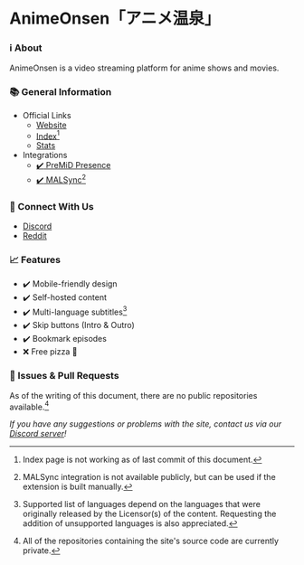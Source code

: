 # AnimeOnsen「アニメ温泉」

### :information_source: About

AnimeOnsen is a video streaming platform for anime shows and movies.

### :books: General Information

-   Official Links
    -   [Website](https://animeonsen.xyz)
    -   [Index](https://animeonsen.xyz/index)[^3]
    -   [Stats](https://animeonsen.xyz/statistics)
-   Integrations
    -   [:heavy_check_mark: PreMiD Presence](https://premid.app/store/presences/AnimeOnsen)
    -   [:heavy_check_mark: MALSync](https://malsync.moe/)[^4]

### :satellite: Connect With Us

-   [Discord](https://discord.gg/U56ZMrD)
-   [Reddit](https://www.reddit.com/r/AnimeOnsen_site)

### :chart_with_upwards_trend: Features

-   :heavy_check_mark: Mobile-friendly design
-   :heavy_check_mark: Self-hosted content
-   :heavy_check_mark: Multi-language subtitles[^2]
-   :heavy_check_mark: Skip buttons (Intro & Outro)
-   :heavy_check_mark: Bookmark episodes
-   :x: Free pizza :pizza:

### :pushpin: Issues & Pull Requests

As of the writing of this document, there are no public repositories available.[^1]

_If you have any suggestions or problems with the site, contact us via our [Discord server](https://discord.gg/U56ZMrD)!_

<!-- references -->

[^1]: All of the repositories containing the site's source code are currently private.
[^2]: Supported list of languages depend on the languages that were originally released by the Licensor(s) of the content. Requesting the addition of unsupported languages is also appreciated.
[^3]: Index page is not working as of last commit of this document.
[^4]: MALSync integration is not available publicly, but can be used if the extension is built manually.

